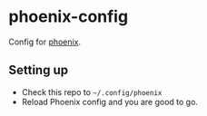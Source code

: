 # phoenix-config

Config for [phoenix](https://github.com/kasper/phoenix).

## Setting up

- Check this repo to `~/.config/phoenix`
- Reload Phoenix config and you are good to go.
